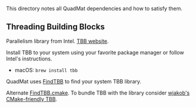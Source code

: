 This directory notes all QuadMat dependencies and how to satisfy them.

## Threading Building Blocks
Parallelism library from Intel. [TBB website](https://www.threadingbuildingblocks.org/).

Install TBB to your system using your favorite package manager or follow Intel's instructions.

 * macOS: `brew install tbb`
  
QuadMat uses [FindTBB](https://github.com/justusc/FindTBB) to find your system TBB library.

Alternate [FindTBB.cmake](https://github.com/Kitware/VTK/blob/master/CMake/FindTBB.cmake).
To bundle TBB with the library consider [wjakob's CMake-friendly TBB](https://github.com/wjakob/tbb).

